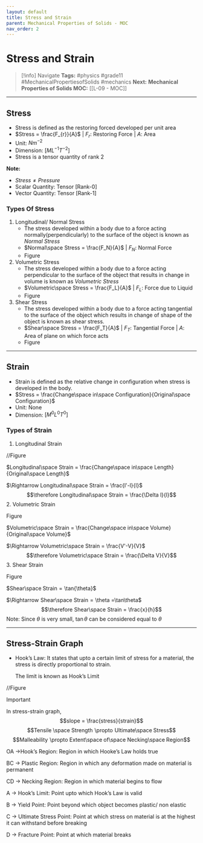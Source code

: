 ```yaml
---
layout: default
title: Stress and Strain
parent: Mechanical Properties of Solids - MOC
nav_order: 2
---
```


# Stress and Strain

> [!info] Navigate
> **Tags:** #physics #grade11 #MechanicalPropertiesofSolids #mechanics
> **Next:** 
> **Mechanical Properties of Solids MOC:** [[L-09 - MOC]]

---
## Stress

- Stress is defined as the restoring forced developed per unit area
- $Stress = \frac{F_{r}}{A}$ | $F_r$: Restoring Force | $A$: Area
- Unit: $Nm^{− 2}$
- Dimension: $[ML^{-1}T^{-2}]$
- Stress is a tensor quantity of rank 2

**Note:**

- $Stress \neq Pressure$
- Scalar Quantity: Tensor [Rank-0]
- Vector Quantity: Tensor [Rank-1]

### Types Of Stress

1. Longitudinal/ Normal Stress
    - The stress developed within a body due to a force acting normally(perpendicularly) to the surface of the object is known as *Normal Stress*
    - $Normal\space Stress = \frac{F_N}{A}$ $|$ $F_N$: Normal Force
    - Figure
2. Volumetric Stress
    - The stress developed within a body due to a force acting perpendicular to the surface of the object that results in change in volume is known as *Volumetric Stress*
    - $Volumetric\space Stress = \frac{F_L}{A}$ | $F_L$: Force due to Liquid
    - Figure
3. Shear Stress
    - The stress developed within a body due to a force acting tangential to the surface of the object which results in change of shape of the object is known as shear stress.
    - $Shear\space Stress = \frac{F_T}{A}$ $|$ $F_T$: Tangential Force $|$ $A$: Area of plane on which force acts
    - Figure

---

## Strain

- Strain is defined as the relative change in configuration when stress is developed in the body.
- $Stress = \frac{Change\space in\space Configuration}{Original\space Configuration}$
- Unit: None
- Dimension: $[M^0L^0T^0]$

### Types of Strain

1. Longitudinal Strain

//Figure

$Longitudinal\space Strain = \frac{Change\space in\space Length}{Original\space Length}$

$\Rightarrow Longitudinal\space Strain = \frac{l'-l}{l}$
$$\therefore Longitudinal\space Strain = \frac{\Delta l}{l}$$
2. Volumetric Strain

Figure

$Volumetric\space Strain = \frac{Change\space in\space Volume}{Original\space Volume}$

$\Rightarrow Volumetric\space Strain = \frac{V'-V}{V}$
$$\therefore Volumetric\space Strain = \frac{\Delta V}{V}$$
3. Shear Strain

Figure

$Shear\space Strain = \tan{\theta}$

$\Rightarrow Shear\space Strain = \theta =\tan\theta$
$$\therefore Shear\space Strain = \frac{x}{h}$$
Note: Since $\theta$ is very small, $\tan{\theta}$ can be considered equal to $\theta$    

---

## Stress-Strain Graph

- Hook’s Law: It states that upto a certain limit of stress for a material, the stress is directly proportional to strain.
    
    The limit is known as Hook’s Limit
    

//Figure

> [!Important]
> In stress-strain graph, 
> $$slope = \frac{stress}{strain}$$
> $$Tensile \space Strength \propto Ultimate\space Stress$$
> $$Malleability \propto Extent\space of\space Necking\space Region$$

OA →Hook’s Region: Region in which Hooke’s Law holds true

BC → Plastic Region: Region in which any deformation made on material is permanent

CD → Necking Region: Region in which material begins to flow

A → Hook’s Limit: Point upto which Hook’s Law is valid

B → Yield Point: Point beyond which object becomes plastic/ non elastic

C → Ultimate Stress Point: Point at which stress on material is at the highest it can withstand before breaking

D → Fracture Point: Point at which material breaks